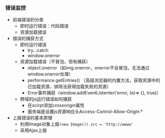 ### 错误监控

- 前端错误的分类
    + 即时运行错误：代码错误
    + 资源加载错误
- 错误的捕获方式
    + 即时运行错误
        * try...catch
        * window.onerror
    + 资源加载错误（不冒泡，但有捕获）
        * object.onerror（如img.onerror，onerror不会冒泡，无法通过window.onerror处理）
        * performance.getEntries() （高级浏览器的内置方法，获取资源中的已加载资源，排除法获得加载失败的资源）
        * Error事件捕获（window.addEventListenter('error, (e)=> {}, true)）
    + 跨域的js运行错误如何捕获
        * 在scirpt添加crossorigin属性
        * 服务端是设置js资源响应头Access-Control-Allow-Origin:*
- 上报错误的基本原理
    + 利用Image对象上报`(new Image()).src = 'http://wwww'`
    + 采用Ajax上报